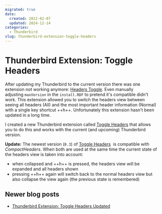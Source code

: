 ```yaml
---
migrated: true
date:
  created: 2012-02-07
  updated: 2024-12-14
categories:
  - Thunderbird
slug: thunderbird-extension-toggle-headers
---
```


# Thunderbird Extension: Toggle Headers

After updating my Thunderbird to the current version there was one extension not working anymore: [Headers Toggle](https://addons.mozilla.org/thunderbird/addon/headers-toggle/).
Even manually adjusting `maxVersion` in the `install.RDF` to pretend it's compatible didn't work.
This extension allowed you to switch the headers view between seeing all headers (All) and the most important header information (Normal) with a single key shortcut ++h++.
Unfortunately this extension hasn't been updated in a long time.

I created a new Thunderbird extension called [Toggle Headers](https://addons.thunderbird.net/thunderbird/addon/toggle-headers/) that allows you to do this and works with the current (and upcoming) Thunderbird version.

**Update:** The newest version (`0.3`) of [Toggle Headers](https://addons.thunderbird.net/thunderbird/addon/toggle-headers/)  is compatible with _CompactHeaders_.
When both are used at the same time the current state of the headers view is taken into account:

- when collapsed and ++h++ is pressed, the headers view will be expanded and all headers shown
- pressing ++h++ again will switch back to the normal headers view but also collapse the view again (the previous state is remembered)

## Newer blog posts

- [Thunderbird Extension: Toggle Headers Updated](../2015/thunderbird-extension-toggle-headers-updated.md)
